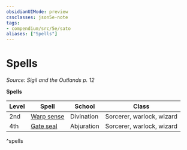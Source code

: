 ```yaml
---
obsidianUIMode: preview
cssclasses: json5e-note
tags:
- compendium/src/5e/sato
aliases: ["Spells"]
---
```

# Spells
*Source: Sigil and the Outlands p. 12* 

**Spells**

| Level | Spell | School | Class |
|-------|-------|--------|-------|
| 2nd | [Warp sense](2-Mechanics/CLI/spells/warp-sense-sato.md) | Divination | Sorcerer, warlock, wizard |
| 4th | [Gate seal](2-Mechanics/CLI/spells/gate-seal-sato.md) | Abjuration | Sorcerer, warlock, wizard |
^spells